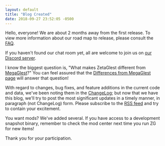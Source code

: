 ```yaml
---
layout: default
title: "Blog Created"
date: 2018-09-27 23:52:05 -0500
---
```


Hello, everyone! We are about 2 months away from the first release. To
view more information about our road map to release, please consult the
<a href="https://zetaglest.github.io/docs/faq.html#releasedate">FAQ</a>.

If you haven't found our chat room yet, all are welcome to join us on
<a href="https://discord.gg/WaAaXS7">our Discord server</a>.

I know the biggest question is, "What makes ZetaGlest different from <a
href="https://megaglest.org/">MegaGlest</a>?" You can feel assured that
the <a href="https://zetaglest.github.io/docs/differences.html">Differences
from MegaGlest page</a> will answer that question!

With regard to changes, bug fixes, and feature additions in the current
code and data, we've been noting them in the <a
href="https://github.com/ZetaGlest/zetaglest-source/blob/develop/ChangeLog.md">ChangeLog</a>;
but now that we have this blog, we'll try to post the most significant
updates in a timely manner, in paragraph (not ChangeLog) form. Please
subscribe to the <a href="https://zetaglest.github.io/feed.xml">RSS
feed</a> and try to contain your excitement.

You want mods? We've added several. If you have access to a development
snapshot binary, remember to check the mod center next time you run ZG for new
items!

Thank you for your participation.


